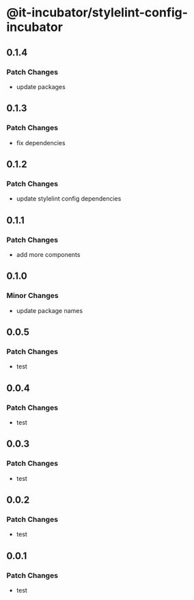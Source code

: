 # @it-incubator/stylelint-config-incubator

## 0.1.4
### Patch Changes

- update packages

## 0.1.3
### Patch Changes

- fix dependencies

## 0.1.2
### Patch Changes

- update stylelint config dependencies

## 0.1.1
### Patch Changes

- add more components

## 0.1.0
### Minor Changes

- update package names

## 0.0.5
### Patch Changes

- test

## 0.0.4
### Patch Changes

- test

## 0.0.3
### Patch Changes

- test

## 0.0.2
### Patch Changes

- test

## 0.0.1
### Patch Changes

- test
